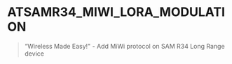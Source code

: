 # ATSAMR34_MIWI_LORA_MODULATION
> “Wireless Made Easy!" - Add MiWi protocol on SAM R34 Long Range device

